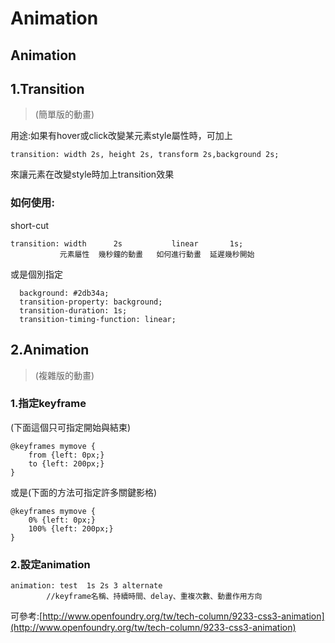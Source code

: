# Animation

## Animation

## 1.Transition

> \(簡單版的動畫\)

用途:如果有hover或click改變某元素style屬性時，可加上

```text
transition: width 2s, height 2s, transform 2s,background 2s;
```

來讓元素在改變style時加上transition效果

### 如何使用:

short-cut

```text
transition: width      2s           linear       1s;
           元素屬性  幾秒鐘的動畫   如何進行動畫  延遲幾秒開始
```

或是個別指定

```text
  background: #2db34a;
  transition-property: background;
  transition-duration: 1s;
  transition-timing-function: linear;
```

## 2.Animation

> \(複雜版的動畫\)

### 1.指定keyframe

\(下面這個只可指定開始與結束\)

```text
@keyframes mymove {
    from {left: 0px;}
    to {left: 200px;}
}
```

或是\(下面的方法可指定許多關鍵影格\)

```text
@keyframes mymove {
    0% {left: 0px;}
    100% {left: 200px;}
}
```

### 2.設定animation

```text
animation: test  1s 2s 3 alternate 
        //keyframe名稱、持續時間、delay、重複次數、動畫作用方向
```

可參考:[http://www.openfoundry.org/tw/tech-column/9233-css3-animation](http://www.openfoundry.org/tw/tech-column/9233-css3-animation)

